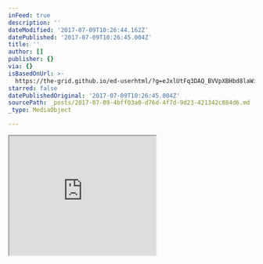 ```yaml
---
inFeed: true
description: ''
dateModified: '2017-07-09T10:26:44.162Z'
datePublished: '2017-07-09T10:26:45.004Z'
title: ''
author: []
publisher: {}
via: {}
isBasedOnUrl: >-
  https://the-grid.github.io/ed-userhtml/?g=eJxlUtFq3DAQ_BVVpXBHbd8laWixz4EGCi0koQ99K-VYS2t7c7LkaHW5c0L-vbKdtKR9045GuzOr2YBQBphLGYYea-e7lFvwKKp9CM5K0XqsS9mG0HO-WrHj4JzJXsiZct0quNX3K3vdaik0BEg7p7GU2sMB_dZT0wYpOAxmBIl7A0NO1pDFtDJO7YqAx5BqVM5DIGdz6ywWFahd493e6lQ543z-9lTVJx-wmKtDSyGe955j0TuyAX1ROxvSGjoyQ_4VzT0GUpB89gQmYbCcMnqqZxrTA-anZ_2xmJS0OOrMzz9m5xGaFIGhxuYKp9Yd-IZsvi5eE3vQmmyTr_ujOPsUgcp5jT71oGnP-ekIdXBMD6RDm5-s1--KSXnKPSiMTg8e-sLdo6-NO-QtaY12Hv8HRGOoZ-JZ92GeXzmji1hUO4qWJ0Odc6EdxYAN0TEBY6R07iF1fPyX03gYWIHBQooQvWEo5bYyYHfy4gr2VrWiQ7FZwYXYsPLUhwuxqCM-_tBiKR7FPXhxx8ktJ3cJJ7rUTu27uKxENFTqLHb8YnAELodvOhEKI6g8QsBnPBLDKyJfDj-guYEOE0H6OZHbmLLtFEmZiOpvErGrUL_OoSwE1Ys3DWXRmFnohPRy-ShuuVT4AsnZjFwWEc_iFNLTib0qq_dy7nrLsdVd2YT_Xv1c_4o3WR_l2HATc56RjaEKl6MKXIzLWIon8bSMK9qsnhf3G6MUNsM
starred: false
datePublishedOriginal: '2017-07-09T10:26:45.004Z'
sourcePath: _posts/2017-07-09-4bff03a0-d76d-4f7d-9d23-421342c884d6.md
_type: MediaObject

---
```

<iframe src="https://the-grid.github.io/ed-userhtml/?g=eJxlUtFq3DAQ_BVVpXBHbd8laWixz4EGCi0koQ99K-VYS2t7c7LkaHW5c0L-vbKdtKR9045GuzOr2YBQBphLGYYea-e7lFvwKKp9CM5K0XqsS9mG0HO-WrHj4JzJXsiZct0quNX3K3vdaik0BEg7p7GU2sMB_dZT0wYpOAxmBIl7A0NO1pDFtDJO7YqAx5BqVM5DIGdz6ywWFahd493e6lQ543z-9lTVJx-wmKtDSyGe955j0TuyAX1ROxvSGjoyQ_4VzT0GUpB89gQmYbCcMnqqZxrTA-anZ_2xmJS0OOrMzz9m5xGaFIGhxuYKp9Yd-IZsvi5eE3vQmmyTr_ujOPsUgcp5jT71oGnP-ekIdXBMD6RDm5-s1--KSXnKPSiMTg8e-sLdo6-NO-QtaY12Hv8HRGOoZ-JZ92GeXzmji1hUO4qWJ0Odc6EdxYAN0TEBY6R07iF1fPyX03gYWIHBQooQvWEo5bYyYHfy4gr2VrWiQ7FZwYXYsPLUhwuxqCM-_tBiKR7FPXhxx8ktJ3cJJ7rUTu27uKxENFTqLHb8YnAELodvOhEKI6g8QsBnPBLDKyJfDj-guYEOE0H6OZHbmLLtFEmZiOpvErGrUL_OoSwE1Ys3DWXRmFnohPRy-ShuuVT4AsnZjFwWEc_iFNLTib0qq_dy7nrLsdVd2YT_Xv1c_4o3WR_l2HATc56RjaEKl6MKXIzLWIon8bSMK9qsnhf3G6MUNsM" height="244" style=""></iframe>